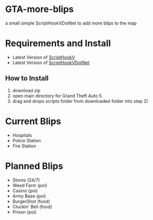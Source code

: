 # GTA-more-blips
a small simple ScriptHookVDotNet to add more blips to the map

# Requirements and Install
- Latest Version of [ScriptHookV](https://www.dev-c.com/gtav/scripthookv/)
- Latest Version of [ScriptHookVDotNet](https://github.com/scripthookvdotnet/scripthookvdotnet/releases)
## How to Install
1) download zip
2) open main directory for Grand Theft Auto 5
3) drag and drops scripts folder from downloaded folder into step 2) 

# Current Blips
- Hospitals
- Police Station
- Fire Station

# Planned Blips
- Stores (24/7)
- Weed Farm (poi)
- Casino (poi)
- Army Base (poi)
- BurgerShot (food)
- Cluckin' Bell (food)
- Prison (poi)
